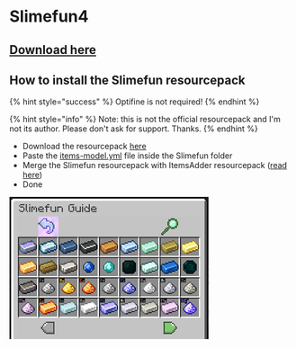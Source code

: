 # Slimefun4

## [Download here](https://github.com/Slimefun/Slimefun4#download-slimefun-4)

## How to install the Slimefun resourcepack

{% hint style="success" %}
Optifine is not required!
{% endhint %}

{% hint style="info" %}
Note: this is not the official resourcepack and I'm not its author. Please don't ask for support. Thanks.
{% endhint %}

* Download the resourcepack [here](https://www.planetminecraft.com/texture-pack/slimefun-texture-by-raulh22/)
* Paste the [items-model.yml](https://www.mediafire.com/file/4s42i4b1uk6r05j/file) file inside the Slimefun folder
* Merge the Slimefun resourcepack with ItemsAdder resourcepack ([read here](../../plugin-usage/merge-resourcepacks/))
* Done

![](../../.gitbook/assets/13338410.png)

